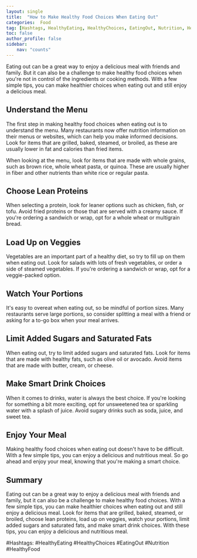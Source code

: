 ```yaml
---
layout: single
title:  "How to Make Healthy Food Choices When Eating Out"
categories:  Food
tag: [Hashtags, HealthyEating, HealthyChoices, EatingOut, Nutrition, HealthyFood, ]
toc: false
author_profile: false
sidebar:
    nav: "counts"
---
```

    
Eating out can be a great way to enjoy a delicious meal with friends and family. But it can also be a challenge to make healthy food choices when you're not in control of the ingredients or cooking methods. With a few simple tips, you can make healthier choices when eating out and still enjoy a delicious meal.

## Understand the Menu

The first step in making healthy food choices when eating out is to understand the menu. Many restaurants now offer nutrition information on their menus or websites, which can help you make informed decisions. Look for items that are grilled, baked, steamed, or broiled, as these are usually lower in fat and calories than fried items. 

When looking at the menu, look for items that are made with whole grains, such as brown rice, whole wheat pasta, or quinoa. These are usually higher in fiber and other nutrients than white rice or regular pasta. 

## Choose Lean Proteins

When selecting a protein, look for leaner options such as chicken, fish, or tofu. Avoid fried proteins or those that are served with a creamy sauce. If you're ordering a sandwich or wrap, opt for a whole wheat or multigrain bread. 

## Load Up on Veggies

Vegetables are an important part of a healthy diet, so try to fill up on them when eating out. Look for salads with lots of fresh vegetables, or order a side of steamed vegetables. If you're ordering a sandwich or wrap, opt for a veggie-packed option. 

## Watch Your Portions

It's easy to overeat when eating out, so be mindful of portion sizes. Many restaurants serve large portions, so consider splitting a meal with a friend or asking for a to-go box when your meal arrives. 

## Limit Added Sugars and Saturated Fats

When eating out, try to limit added sugars and saturated fats. Look for items that are made with healthy fats, such as olive oil or avocado. Avoid items that are made with butter, cream, or cheese. 

## Make Smart Drink Choices

When it comes to drinks, water is always the best choice. If you're looking for something a bit more exciting, opt for unsweetened tea or sparkling water with a splash of juice. Avoid sugary drinks such as soda, juice, and sweet tea. 

## Enjoy Your Meal

Making healthy food choices when eating out doesn't have to be difficult. With a few simple tips, you can enjoy a delicious and nutritious meal. So go ahead and enjoy your meal, knowing that you're making a smart choice. 

## Summary

Eating out can be a great way to enjoy a delicious meal with friends and family, but it can also be a challenge to make healthy food choices. With a few simple tips, you can make healthier choices when eating out and still enjoy a delicious meal. Look for items that are grilled, baked, steamed, or broiled, choose lean proteins, load up on veggies, watch your portions, limit added sugars and saturated fats, and make smart drink choices. With these tips, you can enjoy a delicious and nutritious meal. 

#Hashtags: 
#HealthyEating #HealthyChoices #EatingOut #Nutrition #HealthyFood